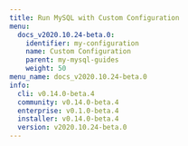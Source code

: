 ```yaml
---
title: Run MySQL with Custom Configuration
menu:
  docs_v2020.10.24-beta.0:
    identifier: my-configuration
    name: Custom Configuration
    parent: my-mysql-guides
    weight: 50
menu_name: docs_v2020.10.24-beta.0
info:
  cli: v0.14.0-beta.4
  community: v0.14.0-beta.4
  enterprise: v0.1.0-beta.4
  installer: v0.14.0-beta.4
  version: v2020.10.24-beta.0
---
```


